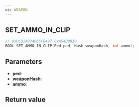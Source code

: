 ```yaml
---
ns: WEAPON
---
```

## SET_AMMO_IN_CLIP

```c
// 0xDCD2A934D65CB497 0xA54B0B10
BOOL SET_AMMO_IN_CLIP(Ped ped, Hash weaponHash, int ammo);
```


## Parameters
* **ped**: 
* **weaponHash**: 
* **ammo**: 

## Return value
